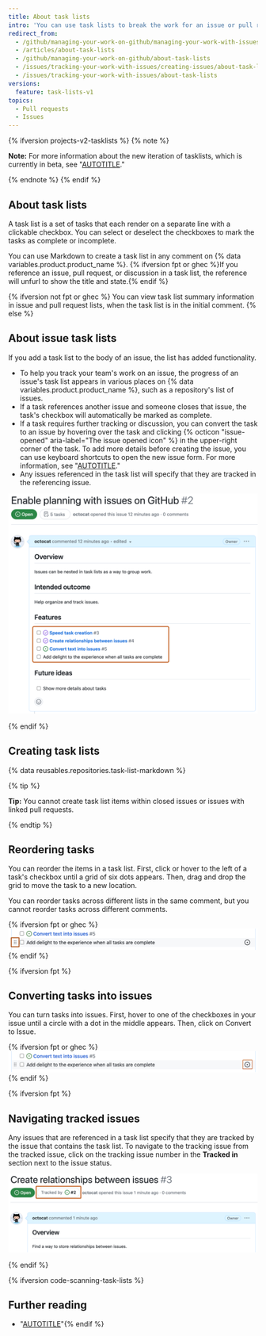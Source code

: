 ```yaml
---
title: About task lists
intro: 'You can use task lists to break the work for an issue or pull request into smaller tasks, then track the full set of work to completion.'
redirect_from:
  - /github/managing-your-work-on-github/managing-your-work-with-issues-and-pull-requests/about-task-lists
  - /articles/about-task-lists
  - /github/managing-your-work-on-github/about-task-lists
  - /issues/tracking-your-work-with-issues/creating-issues/about-task-lists
  - /issues/tracking-your-work-with-issues/about-task-lists
versions:
  feature: task-lists-v1
topics:
  - Pull requests
  - Issues
---
```


{% ifversion projects-v2-tasklists %}
{% note %}

**Note:** For more information about the new iteration of tasklists, which is currently in beta, see "[AUTOTITLE](/issues/tracking-your-work-with-issues/about-tasklists)."

{% endnote %}
{% endif %}

## About task lists

A task list is a set of tasks that each render on a separate line with a clickable checkbox. You can select or deselect the checkboxes to mark the tasks as complete or incomplete.

You can use Markdown to create a task list in any comment on {% data variables.product.product_name %}. {% ifversion fpt or ghec %}If you reference an issue, pull request, or discussion in a task list, the reference will unfurl to show the title and state.{% endif %}

{% ifversion not fpt or ghec %}
You can view task list summary information in issue and pull request lists, when the task list is in the initial comment.
{% else %}

## About issue task lists

If you add a task list to the body of an issue, the list has added functionality.

- To help you track your team's work on an issue, the progress of an issue's task list appears in various places on {% data variables.product.product_name %}, such as a repository's list of issues.
- If a task references another issue and someone closes that issue, the task's checkbox will automatically be marked as complete.
- If a task requires further tracking or discussion, you can convert the task to an issue by hovering over the task and clicking {% octicon "issue-opened" aria-label="The issue opened icon" %} in the upper-right corner of the task. To add more details before creating the issue, you can use keyboard shortcuts to open the new issue form. For more information, see "[AUTOTITLE](/get-started/using-github/keyboard-shortcuts#issues-and-pull-requests)."
- Any issues referenced in the task list will specify that they are tracked in the referencing issue.

![Screenshot of a {% data variables.product.prodname_dotcom %} issue showing a task list under the header "Features." Some items are checked as done, others unchecked as undone. Three list items link to other {% data variables.product.prodname_github_issues %}.](/assets/images/help/writing/task-list-rendered.png)

{% endif %}

## Creating task lists

{% data reusables.repositories.task-list-markdown %}

{% tip %}

**Tip:** You cannot create task list items within closed issues or issues with linked pull requests.

{% endtip %}

## Reordering tasks

You can reorder the items in a task list. First, click or hover to the left of a task's checkbox until a grid of six dots appears. Then, drag and drop the grid to move the task to a new location.

You can reorder tasks across different lists in the same comment, but you cannot reorder tasks across different comments.

{% ifversion fpt or ghec %} ![Screenshot of a {% data variables.product.prodname_dotcom %} issue showing two tasks in a task list. A grid of six dots to the left of the second task is outlined in dark orange.](/assets/images/help/writing/task-list-reorder.png){% endif %}

{% ifversion fpt %}

## Converting tasks into issues

You can turn tasks into issues. First, hover to one of the checkboxes in your issue until a circle with a dot in the middle appears. Then, click on Convert to Issue.

 {% ifversion fpt or ghec %}![Screenshot of a {% data variables.product.prodname_dotcom %} issue showing two tasks. The first task has the issue symbol in green with its title "Convert text into issues" outlined in light blue.](/assets/images/help/writing/convert-task-lists-into-issues.png){% endif %}

{% ifversion fpt %}

## Navigating tracked issues

Any issues that are referenced in a task list specify that they are tracked by the issue that contains the task list. To navigate to the tracking issue from the tracked issue, click on the tracking issue number in the **Tracked in** section next to the issue status.

![Screenshot of a {% data variables.product.prodname_dotcom %} issue named "Create relationships between issues" and numbered issue 3. A button below the issue title reading "Tracked by issue #2" is outlined in dark orange.](/assets/images/help/writing/task-list-tracked.png)

{% endif %}

{% ifversion code-scanning-task-lists %}

## Further reading

- "[AUTOTITLE](/code-security/code-scanning/managing-code-scanning-alerts/tracking-code-scanning-alerts-in-issues-using-task-lists)"{% endif %}
